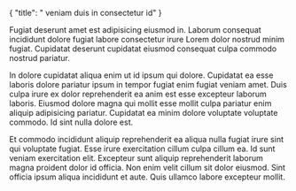 {
  "title": " veniam duis in consectetur id"
}

Fugiat deserunt amet est adipisicing eiusmod in. Laborum consequat incididunt dolore fugiat labore consectetur irure Lorem dolor nostrud minim fugiat. Cupidatat deserunt cupidatat eiusmod consequat culpa commodo nostrud pariatur.

In dolore cupidatat aliqua enim ut id ipsum qui dolore. Cupidatat ea esse laboris dolore pariatur ipsum in tempor fugiat enim fugiat veniam amet. Duis culpa irure ex dolor reprehenderit ea anim est esse excepteur laborum laboris. Eiusmod dolore magna qui mollit esse mollit culpa pariatur enim aliquip adipisicing pariatur. Cupidatat ea minim dolore voluptate voluptate commodo. Id sint nulla dolore est.

Et commodo incididunt aliquip reprehenderit ea aliqua nulla fugiat irure sint qui voluptate fugiat. Esse irure exercitation cillum culpa cillum ea. Id sunt veniam exercitation elit. Excepteur sunt aliquip reprehenderit laborum magna proident dolor id officia. Non enim velit cillum sit dolor eiusmod. Sint officia ipsum aliqua incididunt et aute. Quis ullamco labore excepteur mollit.